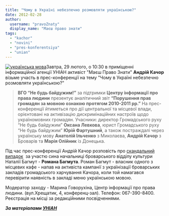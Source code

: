 ```yaml
---
title: "Чому в Україні небезпечно розмовляти українською?"
date: 2012-02-28
author: 
  username: "pravoZnaty"
  display_name: "Маєш право знати"
tags: 
  - "kachor"
  - "novini"
  - "pres-konferentsiya"
  - "unian"
---
```


[![](https://mpz.brovary.org/wp-content/uploads/2012/02/1266487663_438126_e6c671e8.jpg "українська мова")](https://mpz.brovary.org/wp-content/uploads/2012/02/1266487663_438126_e6c671e8.jpg)Завтра, 29 лютого, о 10:30 в приміщенні інформаційної агенції УНІАН активіст "Маєш Право Знати" **Андрій Качор** візьме участь в прес-конференції на тему "Чому в Україні небезпечно розмовляти українською?" <!--more-->

> **ВГО “Не будь байдужим!”** за підтримки **Центру інформації про права людини** презентує аналітичний звіт **“Порушення прав громадян за мовною ознакою протягом 2010-2011 рр.”** На прес-конференції йтиметься про дії центральної та місцевої влади, орієнтовані на активізацію дискримінаційних настроїв щодо україномовних громадян. Учасники: директор Громадського руху “Не будь байдужим” **Оксана Левкова**, юрист Громадського руху “Не будь байдужим” **Юрій Фартушний**, а також постраждалі через українську мову **Анатолій Ільченко** з Миколаєва, **Андрій Качор** з Броварів та **Марія Олійник** із Донецька.

Під час прес-конференції Андрій Качор розповість про [скандальний випадок](http://blogs.pravda.com.ua/authors/yusov/4de4e8470a322/)  за участю сина начальниці броварського відділу культури Наталії Багмут - **Романа Багмута**. Роман Багмут - власник одного з місцевих кафе - напав на активіста кампанії з українізації броварських закладів громадського харчування Качора, коли той намагався перевірити наявність в закладі меню українською мовою.

Модератор заходу - Марина Говорухіна, Центр інформації про права людини. (вул.Хрещатик, 4, конференц-зал). Телефон: 067-390-8400. Реєстрація на місці за редакційними посвідченнями.

_**За матеріалами [УНІАН](http://press.unian.net/ukr/press-5276.html)**_
